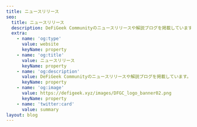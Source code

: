 ```yaml
---
title: ニュースリリース
seo:
  title: ニュースリリース
  description: DeFiGeek Communityのニュースリリースや解説ブログを掲載しています。
  extra:
    - name: 'og:type'
      value: website
      keyName: property
    - name: 'og:title'
      value: ニュースリリース
      keyName: property
    - name: 'og:description'
      value: DeFiGeek Communityのニュースリリースや解説ブログを掲載しています。
      keyName: property
    - name: 'og:image'
      value: https://defigeek.xyz/images/DFGC_logo_banner02.png
      keyName: property
    - name: 'twitter:card'
      value: summary
layout: blog
---
```

